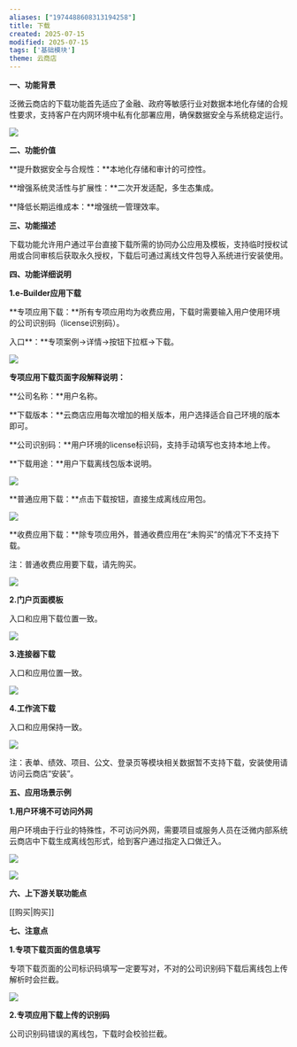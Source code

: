 ```yaml
---
aliases: ["1974488608313194258"]
title: 下载
created: 2025-07-15
modified: 2025-07-15
tags: ['基础模块']
theme: 云商店
---
```


**一、功能背景**

泛微云商店的下载功能首先适应了金融、政府等敏感行业对数据本地化存储的合规性要求，支持客户在内网环境中私有化部署应用，确保数据安全与系统稳定运行。

![](https://myhelpdoc.oss-cn-heyuan.aliyuncs.com/mdimages/41ba3f9b5b245174dc042f90d39ef81f.jpg)

**二、功能价值**

**提升数据安全与合规性：**本地化存储和审计的可控性。

**增强系统灵活性与扩展性：**二次开发适配，多生态集成。

**降低长期运维成本：**增强统一管理效率。

**三、功能描述**

下载功能允许用户通过平台直接下载所需的协同办公应用及模板，支持临时授权试用或合同审核后获取永久授权，下载后可通过离线文件包导入系统进行安装使用。

**四、功能详细说明**

**1.e-Builder应用下载**

**专项应用下载：**所有专项应用均为收费应用，下载时需要输入用户使用环境的公司识别码（license识别码）。

入口**：**专项案例->详情->按钮下拉框->下载。

![](https://myhelpdoc.oss-cn-heyuan.aliyuncs.com/mdimages/9f864a67e524f3b6942b49254c0117b7.jpg)

**专项应用下载页面字段解释说明：**

**公司名称：**用户名称。

**下载版本：**云商店应用每次增加的相关版本，用户选择适合自己环境的版本即可。

**公司识别码：**用户环境的license标识码，支持手动填写也支持本地上传。

**下载用途：**用户下载离线包版本说明。

![](https://myhelpdoc.oss-cn-heyuan.aliyuncs.com/mdimages/7282dcbfb46021d8a9b109539d9d3f32.jpg)

**普通应用下载：**点击下载按钮，直接生成离线应用包。

![](https://myhelpdoc.oss-cn-heyuan.aliyuncs.com/mdimages/1ab1f22fa61c6daa4b11c21891c4e890.jpg)

**收费应用下载：**除专项应用外，普通收费应用在“未购买”的情况下不支持下载。

注：普通收费应用要下载，请先购买。

![](https://myhelpdoc.oss-cn-heyuan.aliyuncs.com/mdimages/7ef73684055ad554dd485936b2e14023.jpg)

**2.门户页面模板**

入口和应用下载位置一致。

**![](https://myhelpdoc.oss-cn-heyuan.aliyuncs.com/mdimages/9ef8e32c0cbc9e982b87627bbdf78601.jpg)**

**3.连接器下载**

入口和应用位置一致。

![](https://myhelpdoc.oss-cn-heyuan.aliyuncs.com/mdimages/5f59b8696cd2e528fa780452671b05b2.jpg)

**4.工作流下载**

入口和应用保持一致。

![](https://myhelpdoc.oss-cn-heyuan.aliyuncs.com/mdimages/f2550d8d38489b0c9f501215449b98cc.jpg)

注：表单、绩效、项目、公文、登录页等模块相关数据暂不支持下载，安装使用请访问云商店“安装”。

**五、应用场景示例**

**1.用户环境不可访问外网**

用户环境由于行业的特殊性，不可访问外网，需要项目或服务人员在泛微内部系统云商店中下载生成离线包形式，给到客户通过指定入口做迁入。

![](https://myhelpdoc.oss-cn-heyuan.aliyuncs.com/mdimages/69359f4f27618cfcb6088807b8359ea2.jpg)

![](https://myhelpdoc.oss-cn-heyuan.aliyuncs.com/mdimages/9fe3c774e1cec6ba5d1d65edd960121b.jpg)

**六、上下游关联功能点**

[[购买|购买]]

**七、注意点**

**1.专项下载页面的信息填写**

专项下载页面的公司标识码填写一定要写对，不对的公司识别码下载后离线包上传解析时会拦截。

![](https://myhelpdoc.oss-cn-heyuan.aliyuncs.com/mdimages/ab601ef68466f64e91d60402162db721.jpg)

**2.专项应用下载上传的识别码**

公司识别码错误的离线包，下载时会校验拦截。

